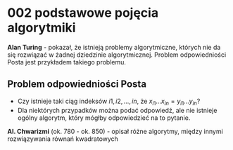 # 002 podstawowe pojęcia algorytmiki

**Alan Turing** - pokazał, że istnieją problemy algorytmiczne, których nie da się rozwiązać w żadnej dziedzinie algorytmicznej. Problem odpowiedniości Posta jest przykładem takiego problemu.

## Problem odpowiedniości Posta

- Czy istnieje taki ciąg indeksów $i1, i2, …, in$, że $x_{i1}…x_{in} = y_{i1}…y_{in}$?
- Dla niektórych przypadków można podać odpowiedź, ale nie istnieje ogólny algorytm, który mógłby odpowiedzieć na to pytanie.

**Al. Chwarizmi** (ok. 780 - ok. 850) - opisał różne algorytmy, między innymi rozwiązywania równań kwadratowych
